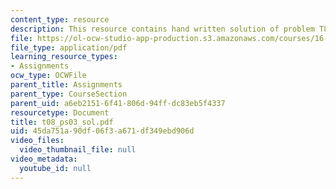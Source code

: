 ```yaml
---
content_type: resource
description: This resource contains hand written solution of problem T8.
file: https://ol-ocw-studio-app-production.s3.amazonaws.com/courses/16-01-unified-engineering-i-ii-iii-iv-fall-2005-spring-2006/45da751a90df06f3a671df349ebd906d_t08_ps03_sol.pdf
file_type: application/pdf
learning_resource_types:
- Assignments
ocw_type: OCWFile
parent_title: Assignments
parent_type: CourseSection
parent_uid: a6eb2151-6f41-806d-94ff-dc83eb5f4337
resourcetype: Document
title: t08_ps03_sol.pdf
uid: 45da751a-90df-06f3-a671-df349ebd906d
video_files:
  video_thumbnail_file: null
video_metadata:
  youtube_id: null
---
```

